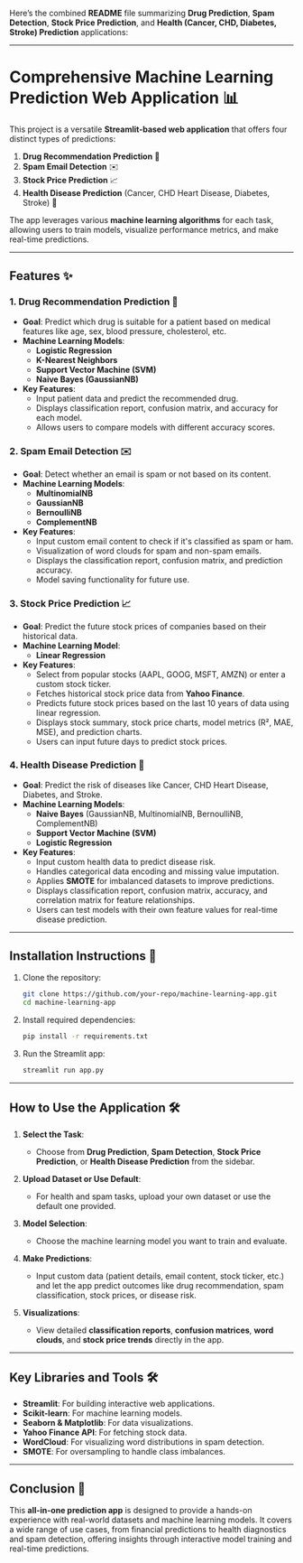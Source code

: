 Here’s the combined **README** file summarizing **Drug Prediction**, **Spam Detection**, **Stock Price Prediction**, and **Health (Cancer, CHD, Diabetes, Stroke) Prediction** applications:

---

# **Comprehensive Machine Learning Prediction Web Application** 📊

This project is a versatile **Streamlit-based web application** that offers four distinct types of predictions:
1. **Drug Recommendation Prediction** 💊
2. **Spam Email Detection** ✉️
3. **Stock Price Prediction** 📈
4. **Health Disease Prediction** (Cancer, CHD Heart Disease, Diabetes, Stroke) 🏥

The app leverages various **machine learning algorithms** for each task, allowing users to train models, visualize performance metrics, and make real-time predictions.

---

## **Features** ✨

### **1. Drug Recommendation Prediction** 💊
- **Goal**: Predict which drug is suitable for a patient based on medical features like age, sex, blood pressure, cholesterol, etc.
- **Machine Learning Models**:
  - **Logistic Regression**
  - **K-Nearest Neighbors**
  - **Support Vector Machine (SVM)**
  - **Naive Bayes (GaussianNB)**
- **Key Features**:
  - Input patient data and predict the recommended drug.
  - Displays classification report, confusion matrix, and accuracy for each model.
  - Allows users to compare models with different accuracy scores.

### **2. Spam Email Detection** ✉️
- **Goal**: Detect whether an email is spam or not based on its content.
- **Machine Learning Models**:
  - **MultinomialNB**
  - **GaussianNB**
  - **BernoulliNB**
  - **ComplementNB**
- **Key Features**:
  - Input custom email content to check if it's classified as spam or ham.
  - Visualization of word clouds for spam and non-spam emails.
  - Displays the classification report, confusion matrix, and prediction accuracy.
  - Model saving functionality for future use.

### **3. Stock Price Prediction** 📈
- **Goal**: Predict the future stock prices of companies based on their historical data.
- **Machine Learning Model**:
  - **Linear Regression**
- **Key Features**:
  - Select from popular stocks (AAPL, GOOG, MSFT, AMZN) or enter a custom stock ticker.
  - Fetches historical stock price data from **Yahoo Finance**.
  - Predicts future stock prices based on the last 10 years of data using linear regression.
  - Displays stock summary, stock price charts, model metrics (R², MAE, MSE), and prediction charts.
  - Users can input future days to predict stock prices.

### **4. Health Disease Prediction** 🏥
- **Goal**: Predict the risk of diseases like Cancer, CHD Heart Disease, Diabetes, and Stroke.
- **Machine Learning Models**:
  - **Naive Bayes** (GaussianNB, MultinomialNB, BernoulliNB, ComplementNB)
  - **Support Vector Machine (SVM)**
  - **Logistic Regression**
- **Key Features**:
  - Input custom health data to predict disease risk.
  - Handles categorical data encoding and missing value imputation.
  - Applies **SMOTE** for imbalanced datasets to improve predictions.
  - Displays classification report, confusion matrix, accuracy, and correlation matrix for feature relationships.
  - Users can test models with their own feature values for real-time disease prediction.

---

## **Installation Instructions** 🚀

1. Clone the repository:
   ```bash
   git clone https://github.com/your-repo/machine-learning-app.git
   cd machine-learning-app
   ```

2. Install required dependencies:
   ```bash
   pip install -r requirements.txt
   ```

3. Run the Streamlit app:
   ```bash
   streamlit run app.py
   ```

---

## **How to Use the Application** 🛠️

1. **Select the Task**:
   - Choose from **Drug Prediction**, **Spam Detection**, **Stock Price Prediction**, or **Health Disease Prediction** from the sidebar.
  
2. **Upload Dataset or Use Default**:
   - For health and spam tasks, upload your own dataset or use the default one provided.

3. **Model Selection**:
   - Choose the machine learning model you want to train and evaluate.

4. **Make Predictions**:
   - Input custom data (patient details, email content, stock ticker, etc.) and let the app predict outcomes like drug recommendation, spam classification, stock prices, or disease risk.

5. **Visualizations**:
   - View detailed **classification reports**, **confusion matrices**, **word clouds**, and **stock price trends** directly in the app.

---

## **Key Libraries and Tools** 🛠️
- **Streamlit**: For building interactive web applications.
- **Scikit-learn**: For machine learning models.
- **Seaborn & Matplotlib**: For data visualizations.
- **Yahoo Finance API**: For fetching stock data.
- **WordCloud**: For visualizing word distributions in spam detection.
- **SMOTE**: For oversampling to handle class imbalances.

---

## **Conclusion** 🎯

This **all-in-one prediction app** is designed to provide a hands-on experience with real-world datasets and machine learning models. It covers a wide range of use cases, from financial predictions to health diagnostics and spam detection, offering insights through interactive model training and real-time predictions.

